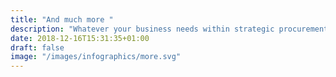 ```yaml
---
title: "And much more "
description: "Whatever your business needs within strategic procurement, we are ready to support you achieve your targets"
date: 2018-12-16T15:31:35+01:00
draft: false
image: "/images/infographics/more.svg"
---
```


